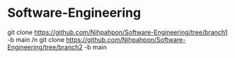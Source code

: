 # Software-Engineering
git clone https://github.com/Nihpahpon/Software-Engineering/tree/branch1 -b main /n
git clone https://github.com/Nihpahpon/Software-Engineering/tree/branch2 -b main
